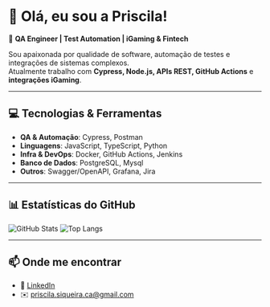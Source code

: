 # 👋 Olá, eu sou a Priscila!

🚀 **QA Engineer | Test Automation | iGaming & Fintech**

Sou apaixonada por qualidade de software, automação de testes e integrações de sistemas complexos.  
Atualmente trabalho com **Cypress, Node.js, APIs REST, GitHub Actions** e **integrações iGaming**.

---

## 💻 Tecnologias & Ferramentas
- **QA & Automação**: Cypress, Postman
- **Linguagens**: JavaScript, TypeScript, Python
- **Infra & DevOps**: Docker, GitHub Actions, Jenkins
- **Banco de Dados**: PostgreSQL, Mysql
- **Outros**: Swagger/OpenAPI, Grafana, Jira

---

## 📊 Estatísticas do GitHub
![GitHub Stats](https://github-readme-stats.vercel.app/api?username=SEU_USUARIO&show_icons=true&theme=radical)
![Top Langs](https://github-readme-stats.vercel.app/api/top-langs/?username=SEU_USUARIO&layout=compact&theme=radical)

---

## 📫 Onde me encontrar
- 💼 [LinkedIn](https://www.linkedin.com/in/priscila-siqueira-qae-ctfl/)
- ✉️ priscila.siqueira.ca@gmail.com
